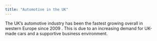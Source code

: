 ```yaml
---
title: "Automotive in the UK"
---
```

The UK’s automotive industry has been the fastest growing overall in western Europe since 2009 . This is due to an increasing demand for UK-made cars and a supportive business environment.
